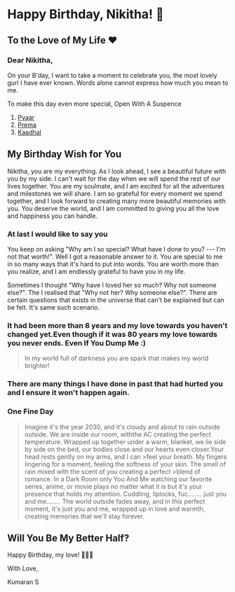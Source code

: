 # Happy Birthday, Nikitha! 🎉

## To the Love of My Life ❤️

### Dear Nikitha,

On your B'day, I want to take a moment to celebrate you, the most lovely gurl I have ever known. Words alone cannot express how much you mean to me. 

To make this day even more special, Open With A Suspence

1. [Pyaar](https://nix3.vercel.app/)
2. [Prema](https://tylerdurdenxd.github.io/nix1/)
3. [Kaadhal](https://tylerdurdenxd.github.io/nix2/)

## My Birthday Wish for You

Nikitha, you are my everything. As I look ahead, I see a beautiful future with you by my side. I can't wait for the day when we will spend the rest of our lives together. You are my soulmate, and I am excited for all the adventures and milestones we will share. I am so grateful for every moment we spend together, and I look forward to creating many more beautiful memories with you. You deserve the world, and I am committed to giving you all the love and happiness you can handle.

### At last I would like to say you
You keep on asking "Why am I so special? What have I done to you? --- I'm not that worth!". Well I got a reasonable answer to it.
You are special to me in so many ways that it's hard to put into words. You are worth more than you realize, and I am endlessly grateful to have you in my life.

Sometimes I thought "Why have I loved her so much? Why not someone else?". The I realised that "Why not her? Why someone else?". There are certain questions that exists in the universe that can't be explained but can be felt. It's same such scenario.

### It had been more than 8 years and my love towards you haven't changed yet.Even though if it was 80 years my love towards you never ends. Even If You Dump Me :)

> In my world full of darkness you are spark that makes my world brighter!

### There are many things I have done in past that had hurted you and I ensure it won't happen again.

### One Fine Day
>Imagine it's the year 2030, and it's cloudy and about to rain outside outside. We are inside our room, withthe AC creating the perfect temperature. Wrapped up together under a warm, blanket, we lie side by side on the bed, our bodies close and our hearts even closer.Your head rests gently on my arms, and I can >feel your breath. My fingers lingering for a moment, feeling the softness of your skin. The smell of rain mixed with the scent of you creating a perfect >blend of romance.
>In a Dark Room only You And Me watching our favorite series, anime, or movie plays no matter what it is but it's your presence that holds my attention.
>Cuddling, liplocks, fuc........ just you and me........
>The world outside fades away, and in this perfect moment, it's just you and me, wrapped up in love and warmth, creating memories that we'll stay forever.

## Will You Be My Better Half?

Happy Birthday, my love! 🎂🎁🎈

With Love,

Kumaran S
